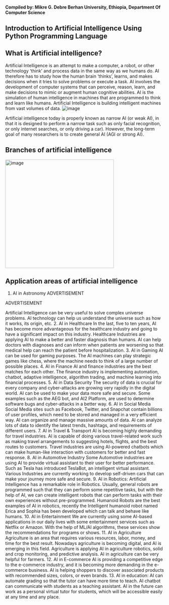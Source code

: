 #### Compiled by: Mikre G. Debre Berhan University, Ethiopia, Department Of Computer Science

## Introduction to Artificial Intelligence Using Python Programming Language

## What is Artificial intelligence?
Artificial Intelligence is an attempt to make a computer, a robot, or other technology ‘think’ and process data in the same way as we humans do.
AI therefore has to study how the human brain ‘thinks’, learns, and makes decisions when it tries to solve problems or execute a task.
AI involves the development of computer systems that can perceive, reason, learn, and make decisions to mimic or augment human cognitive abilities.
AI is the simulation of human intelligence in machines that are programmed to think and learn like humans.
Artificial Intelligence is building intelligent machines from vast volumes of data.
![image](https://github.com/Mikre-DBU/Introduction-to-AI-Python-Code/assets/164008211/feef1253-ccd4-419e-ba29-7c6fefc78cb2)

Artificial intelligence today is properly known as narrow AI (or weak AI), in that it is designed to perform a narrow task such as only facial recognition, or only internet searches, or only driving a car). However, the long-term goal of many researchers is to create general AI (AGI or strong AI).

## Branches of artificial intelligence

<img width="344" alt="image" src="https://github.com/Mikre-DBU/Introduction-to-AI-Python-Code/assets/164008211/40ead9cb-89ea-4e41-ac21-58cf940145fb"> 

## Application areas of artificial intelligence

1. AI in Astronomy
ADVERTISEMENT

ADVERTISEMENT

Artificial Intelligence can be very useful to solve complex universe problems. AI technology can help us understand the universe such as how it works, its origin, etc.
2. AI in Healthcare
In the last, five to ten years, AI has become more advantageous for the healthcare industry and going to have a significant impact on this industry.
Healthcare Industries are applying AI to make a better and faster diagnosis than humans. AI can help doctors with diagnoses and can inform when patients are worsening so that medical help can reach the patient before hospitalization.
3. AI in Gaming
AI can be used for gaming purposes. The AI machines can play strategic games like chess, where the machine needs to think of a large number of possible places.
4. AI in Finance
AI and finance industries are the best matches for each other. The finance industry is implementing automation, chatbot, adaptive intelligence, algorithm trading, and machine learning into financial processes.
5. AI in Data Security
The security of data is crucial for every company and cyber-attacks are growing very rapidly in the digital world. AI can be used to make your data more safe and secure. Some examples such as the AEG bot, and AI2 Platform, are used to determine software bugs and cyber-attacks in a better way.
6. AI in Social Media
Social Media sites such as Facebook, Twitter, and Snapchat contain billions of user profiles, which need to be stored and managed in a very efficient way. AI can organize and manage massive amounts of data. AI can analyze lots of data to identify the latest trends, hashtags, and requirements of different users.
7. AI in Travel & Transport
AI is becoming highly demanding for travel industries. AI is capable of doing various travel-related work such as making travel arrangements to suggesting hotels, flights, and the best routes to customers. Travel industries are using AI-powered chatbots which can make human-like interaction with customers for better and fast response.
8. AI in Automotive Industry
Some Automotive industries are using AI to provide virtual assistant to their user for better performance. Such as Tesla has introduced TeslaBot, an intelligent virtual assistant.
Various Industries are currently working to develop self-driven cars that can make your journey more safe and secure.
9. AI in Robotics:
Artificial Intelligence has a remarkable role in Robotics. Usually, general robots are programmed such that they can perform some repetitive tasks, but with the help of AI, we can create intelligent robots that can perform tasks with their own experiences without pre-programmed.
Humanoid Robots are the best examples of AI in robotics, recently the Intelligent humanoid robot named Erica and Sophia has been developed which can talk and behave like humans.
10. AI in Entertainment
We are currently using some AI-based applications in our daily lives with some entertainment services such as Netflix or Amazon. With the help of ML/AI algorithms, these services show the recommendations for programs or shows.
11. AI in Agriculture
Agriculture is an area that requires various resources, labor, money, and time for the best result. Nowadays agriculture is becoming digital, and AI is emerging in this field. Agriculture is applying AI in agriculture robotics, solid and crop monitoring, and predictive analysis. AI in agriculture can be very helpful for farmers.
12. AI in E-commerce
AI is providing a competitive edge to the e-commerce industry, and it is becoming more demanding in the e-commerce business. AI is helping shoppers to discover associated products with recommended sizes, colors, or even brands.
13. AI in education:
AI can automate grading so that the tutor can have more time to teach. AI chatbot can communicate with students as a teaching assistant.
AI in the future can work as a personal virtual tutor for students, which will be accessible easily at any time and any place.


